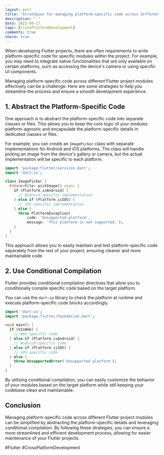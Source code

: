 ```yaml
---
layout: post
title: "Strategies for managing platform-specific code across different Flutter project modules."
description: " "
date: 2023-09-17
tags: [CrossPlatformDevelopment]
comments: true
share: true
---
```


When developing Flutter projects, there are often requirements to write platform-specific code for specific modules within the project. For example, you may need to integrate native functionalities that are only available on certain platforms, such as accessing the device's camera or using specific UI components.

Managing platform-specific code across different Flutter project modules effectively can be a challenge. Here are some strategies to help you streamline the process and ensure a smooth development experience.

## 1. Abstract the Platform-Specific Code

One approach is to abstract the platform-specific code into separate classes or files. This allows you to keep the core logic of your modules platform-agnostic and encapsulate the platform-specific details in dedicated classes or files.

For example, you can create an `ImagePicker` class with separate implementations for Android and iOS platforms. The class will handle picking an image from the device's gallery or camera, but the actual implementation will be specific to each platform.

```dart
import 'package:flutter/services.dart';
import 'dart:io';

class ImagePicker {
  Future<File> pickImage() async {
    if (Platform.isAndroid) {
      // Android-specific implementation
    } else if (Platform.isIOS) {
      // iOS-specific implementation
    } else {
      throw PlatformException(
          code: 'Unsupported platform',
          message: 'This platform is not supported.');
    }
  }
}
```

This approach allows you to easily maintain and test platform-specific code separately from the rest of your project, ensuring cleaner and more maintainable code.

## 2. Use Conditional Compilation

Flutter provides conditional compilation directives that allow you to conditionally compile specific code based on the target platform.

You can use the `dart:io` library to check the platform at runtime and execute platform-specific code blocks accordingly.

```dart
import 'dart:io';
import 'package:flutter/foundation.dart';

void main() {
  if (kIsWeb) {
    // Web-specific code
  } else if (Platform.isAndroid) {
    // Android-specific code
  } else if (Platform.isIOS) {
    // iOS-specific code
  } else {
    throw UnsupportedError('Unsupported platform');
  }
}
```

By utilizing conditional compilation, you can easily customize the behavior of your modules based on the target platform while still keeping your codebase clean and maintainable.

## Conclusion

Managing platform-specific code across different Flutter project modules can be simplified by abstracting the platform-specific details and leveraging conditional compilation. By following these strategies, you can ensure a more streamlined and efficient development process, allowing for easier maintenance of your Flutter projects.

#Flutter #CrossPlatformDevelopment